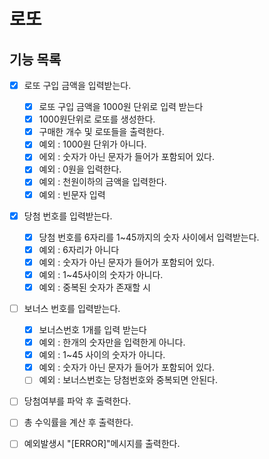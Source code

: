 # 로또

## 기능 목록
- [x] 로또 구입 금액을 입력받는다.
    - [x] 로또 구입 금액을 1000원 단위로 입력 받는다
    - [x] 1000원단위로 로또를 생성한다.
    - [x] 구매한 개수 및 로또들을 출력한다.
    - [x] 예외 : 1000원 단위가 아니다.
    - [x] 에외 : 숫자가 아닌 문자가 들어가 포함되어 있다.
    - [x] 예외 : 0원을 입력한다.
    - [x] 예외 : 천원이하의 금액을 입력한다.
    - [x] 예외 : 빈문자 입력
- [x] 당첨 번호를 입력받는다.
    - [x] 당첨 번호를 6자리를 1~45까지의 숫자 사이에서 입력받는다.
    - [x] 예외 : 6자리가 아니다
    - [x] 예외 : 숫자가 아닌 문자가 들어가 포함되어 있다.
    - [x] 예외 : 1~45사이의 숫자가 아니다.
    - [x] 예외 : 중복된 숫자가 존재할 시
- [ ] 보너스 번호를 입력받는다.
    - [x] 보너스번호 1개를 입력 받는다
    - [x] 예외 : 한개의 숫자만을 입력한게 아니다.
    - [x] 예외 : 1~45 사이의 숫자가 아니다.
    - [x] 예외 : 숫자가 아닌 문자가 들어가 포함되어 있다.
    - [ ] 예외 : 보너스번호는 당첨번호와 중복되면 안된다.
- [ ] 당첨여부를 파악 후 출력한다.
- [ ] 총 수익률을 계산 후 출력한다.
- [ ] 예외발생시 "[ERROR]"메시지를 출력한다.

